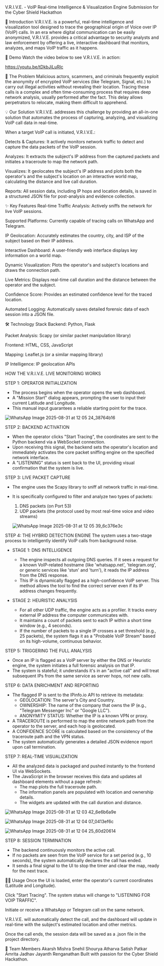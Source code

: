 V.R.I.V.E. - VoIP Real-time Intelligence & Visualization Engine
Submission for the Cyber Shield Hackathon

📖 Introduction
V.R.I.V.E. is a powerful, real-time intelligence and visualization tool designed to trace the geographical origin of Voice over IP (VoIP) calls. In an era where digital communication can be easily anonymized, V.R.I.V.E. provides a critical advantage to security analysts and law enforcement by offering a live, interactive dashboard that monitors, analyzes, and maps VoIP traffic as it happens.

🎥 Demo
Watch the video below to see V.R.I.V.E. in action:

https://youtu.be/tDkbJiLuRIc


🎯 The Problem
Malicious actors, scammers, and criminals frequently exploit the anonymity of encrypted VoIP services (like Telegram, Signal, etc.) to carry out illegal activities without revealing their location. Tracing these calls is a complex and often time-consuming process that requires deep network analysis, usually performed after the fact. This delay allows perpetrators to relocate, making them difficult to apprehend.

💡 Our Solution
V.R.I.V.E. addresses this challenge by providing an all-in-one solution that automates the process of capturing, analyzing, and visualizing VoIP call data in real-time.

When a target VoIP call is initiated, V.R.I.V.E.:

Detects & Captures: It actively monitors network traffic to detect and capture the data packets of the VoIP session.

Analyzes: It extracts the subject's IP address from the captured packets and initiates a traceroute to map the network path.

Visualizes: It geolocates the subject's IP address and plots both the operator's and the subject's location on an interactive world map, calculating the distance and live call duration.

Reports: All session data, including IP hops and location details, is saved in a structured JSON file for post-analysis and evidence collection.

✨ Key Features
Real-time Traffic Analysis: Actively sniffs the network for live VoIP sessions.

Supported Platforms: Currently capable of tracing calls on WhatsApp and Telegram.

IP Geolocation: Accurately estimates the country, city, and ISP of the subject based on their IP address.

Interactive Dashboard: A user-friendly web interface displays key information on a world map.

Dynamic Visualization: Plots the operator's and subject's locations and draws the connection path.

Live Metrics: Displays real-time call duration and the distance between the operator and the subject.

Confidence Score: Provides an estimated confidence level for the traced location.

Automated Logging: Automatically saves detailed forensic data of each session into a JSON file.

🛠️ Technology Stack
Backend: Python, Flask

Packet Analysis: Scapy (or similar packet manipulation library)

Frontend: HTML, CSS, JavaScript

Mapping: Leaflet.js (or a similar mapping library)

IP Intelligence: IP geolocation APIs

HOW THE V.R.I.V.E. LIVE MONITORING WORKS

STEP 1: OPERATOR INITIALIZATION
- The process begins when the operator opens the web dashboard.
- A "Mission Start" dialog appears, prompting the user to input their current Latitude and Longitude.
- This manual input guarantees a reliable starting point for the trace.

 ![WhatsApp Image 2025-08-31 at 12 05 24_38764b16](https://github.com/user-attachments/assets/441bf9c8-9910-4d1b-8401-f4c36a5798cf)


STEP 2: BACKEND ACTIVATION
- When the operator clicks "Start Tracing", the coordinates are sent to the Python backend via a WebSocket connection.
- Upon receiving this signal, the backend sets the operator's location and immediately activates the core packet sniffing engine on the specified network interface.
- A "LISTENING" status is sent back to the UI, providing visual confirmation that the system is live.

  

STEP 3: LIVE PACKET CAPTURE
- The engine uses the Scapy library to sniff all network traffic in real-time.
- It is specifically configured to filter and analyze two types of packets:
  1. DNS packets (on Port 53)
  2. UDP packets (the protocol used by most real-time voice and video streams)

  ![WhatsApp Image 2025-08-31 at 12 05 39_6c376e3c](https://github.com/user-attachments/assets/2e92d370-3c0e-4da5-bd24-104c286aea5d)


STEP 4: THE HYBRID DETECTION ENGINE
The system uses a two-stage process to intelligently identify VoIP calls from background noise.

- STAGE 1: DNS INTELLIGENCE
  - The engine inspects all outgoing DNS queries. If it sees a request for a known VoIP-related hostname (like 'whatsapp.net', 'telegram.org', or generic services like 'stun' and 'turn'), it reads the IP address from the DNS response.
  - This IP is dynamically flagged as a high-confidence VoIP server. This method allows the tool to find the correct server even if its IP address changes frequently.

- STAGE 2: HEURISTIC ANALYSIS
  - For all other UDP traffic, the engine acts as a profiler. It tracks every external IP address the computer communicates with.
  - It maintains a count of packets sent to each IP within a short time window (e.g., 4 seconds).
  - If the number of packets to a single IP crosses a set threshold (e.g., 25 packets), the system flags it as a "Probable VoIP Stream" based on its high-volume, continuous behavior.

STEP 5: TRIGGERING THE FULL ANALYSIS
- Once an IP is flagged as a VoIP server by either the DNS or Heuristic engine, the system initiates a full forensic analysis on that IP.
- The system is stateful; it understands it's in an "active call" and will treat subsequent IPs from the same service as server hops, not new calls.

STEP 6: DATA ENRICHMENT AND REPORTING
- The flagged IP is sent to the IPinfo.io API to retrieve its metadata:
  - GEOLOCATION: The server's City and Country.
  - OWNERSHIP: The name of the company that owns the IP (e.g., "Telegram Messenger Inc" or "Google LLC").
  - ANONYMITY STATUS: Whether the IP is a known VPN or proxy.
- A TRACEROUTE is performed to map the entire network path from the operator to the server, and each hop is geolocated.
- A CONFIDENCE SCORE is calculated based on the consistency of the traceroute path and the VPN status.
- The system automatically generates a detailed JSON evidence report upon call termination.

STEP 7: REAL-TIME VISUALIZATION
- All the analyzed data is packaged and pushed instantly to the frontend UI via WebSockets.
- The JavaScript in the browser receives this data and updates all dashboard elements without a page refresh:
  - The map plots the full traceroute path.
  - The information panels are populated with location and ownership details.
  - The widgets are updated with the call duration and distance.

![WhatsApp Image 2025-08-31 at 12 03 42_6e6b6a9e](https://github.com/user-attachments/assets/1318ff23-e9ee-4095-9d24-c3ce1522a8a2)

![WhatsApp Image 2025-08-31 at 12 04 07_0413ef6c](https://github.com/user-attachments/assets/7f802ec0-1fb5-465b-a46f-382fd33b8abe)

![WhatsApp Image 2025-08-31 at 12 04 25_60d20614](https://github.com/user-attachments/assets/415932d0-d524-4882-8b60-e869ea2a6987)


STEP 8: SESSION TERMINATION
- The backend continuously monitors the active call.
- If no packets are seen from the VoIP service for a set period (e.g., 10 seconds), the system automatically declares the call has ended.
- It sends a final signal to the UI to stop the timer and clear the map, ready for the next trace.

🧑‍💻 Usage
Once the UI is loaded, enter the operator's current coordinates (Latitude and Longitude).

Click "Start Tracing". The system status will change to "LISTENING FOR VOIP TRAFFIC".

Initiate or receive a WhatsApp or Telegram call on the same network.

V.R.I.V.E. will automatically detect the call, and the dashboard will update in real-time with the subject's estimated location and other metrics.

Once the call ends, the session data will be saved as a .json file in the project directory.

👥 Team Members
Akarsh Mishra
Snehil Shourya 
Atharva Satish Patkar 
Amrita Jadhav 
Jayanth Renganathan 
Built with passion for the Cyber Shield Hackathon.
